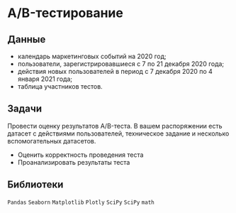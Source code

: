 # A/B-тестирование

## Данные

* календарь маркетинговых событий на 2020 год;
* пользователи, зарегистрировавшиеся с 7 по 21 декабря 2020 года;
* действия новых пользователей в период с 7 декабря 2020 по 4 января 2021 года;
* таблица участников тестов.

## Задачи

Провести оценку результатов A/B-теста. В вашем распоряжении есть датасет с действиями пользователей, техническое задание и несколько вспомогательных датасетов.

* Оценить корректность проведения теста
* Проанализировать результаты теста

## Библиотеки

`Pandas` `Seaborn` `Matplotlib` `Plotly` `SciPy` `SciPy` `math`
